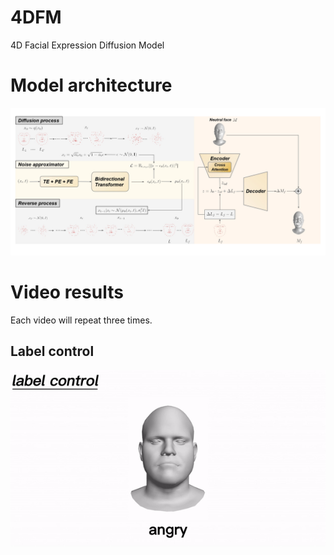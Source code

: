 # 4DFM
4D Facial Expression Diffusion Model

# Model architecture


<img  src="model.jpg"  />

# Video results
Each video will repeat three times.

## Label control


<img  src="results/label_control.gif"  />
